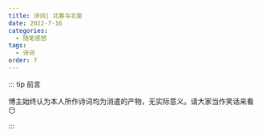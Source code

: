 ```yaml
---
title: 诗词| 北塞与北窗
date: 2022-7-16
categories: 
  - 随笔感想
tags: 
  - 诗词
order: 7
---
```


::: tip 前言

 博主始终认为本人所作诗词均为消遣的产物，无实际意义。请大家当作笑话来看😶

:::




<div class="custom-block-poem">
      <div >
      <Poem t="《记北塞战事》" :p="['北塞持寒门，鸿鹄不过关','人欲金财迷，国为社稷贪','敌幡千蹄进，烽烟火连山','兵保家国危，将会来敌前','愤愤其战鼓，嘶嚎命索然','金枪银戟探，沙场血泪斑','人不堪忧乱，物难安家眠','故乡何曾在，尘间百姓难']"/>
      </div>
      <div>
      <Poem t="《望北窗思君》" :p="['叶落窗，轩台妆','簪难束发，春颜往','哀泪叹鬓霜','君旗鸣曳千蹄踏','百举归人家','枝盼回聚夫驾马','相扶鹊桥涯','未负君，梦回眸','秋亦飘散，花亦落','仍待春风过','败木迎春桃花羡','思绿信书前','不知晓月在人间','夫君何话言',]"/>
      </div>
</div>



<style>
  .custom-block-poem {
    display: flex;
    flex-wrap: wrap; /* 允许换行 */
  }
  .custom-block-poem div {
    flex: 1;
    min-width: 300px; /* 设置最小宽度防止过窄 */
  }

  /* 平板样式 (768px 以下) */
  @media (max-width: 768px) {
    .custom-block-poem {
      flex-direction: column;
    }
    .custom-block-poem div {
      width: 100%;
      flex: none;
    }
  }

  /* 手机样式 (480px 以下) */
  @media (max-width: 480px) {
    .custom-block-poem div {
      min-width: unset; /* 移除最小宽度限制 */
    }
  }
</style>
